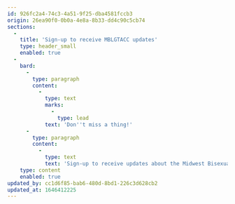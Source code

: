 ```yaml
---
id: 926fc2a4-74c3-4a51-9f25-dba4581fccb3
origin: 26ea90f0-0b0a-4e8a-8b33-dd4c90c5cb74
sections:
  -
    title: 'Sign-up to receive MBLGTACC updates'
    type: header_small
    enabled: true
  -
    bard:
      -
        type: paragraph
        content:
          -
            type: text
            marks:
              -
                type: lead
            text: 'Don''t miss a thing!'
      -
        type: paragraph
        content:
          -
            type: text
            text: 'Sign-up to receive updates about the Midwest Bisexual Lesbian Gay Transgender Asexual College Conference. We respect and value your privacy, and won''t share your contact information with anyone without your consent.'
    type: content
    enabled: true
updated_by: cc1d6f85-bab6-480d-8bd1-226c3d628cb2
updated_at: 1646412225
---
```

